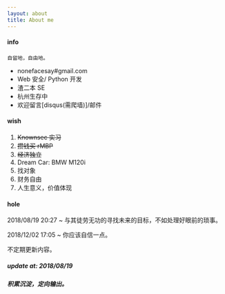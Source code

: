```yaml
---
layout: about
title: About me
---
```


#### info 
    
    自留地，自由地。

- nonefacesay#gmail.com 
- Web 安全/ Python 开发
- 渣二本 SE
- 杭州生存中
- 欢迎留言[disqus(需爬墙)]/邮件

#### wish

1. <del> Knownsec 实习 </del>
2. <del> 攒钱买 rMBP </del> 
3. <del> 经济独立 </del>
4. Dream Car: BMW M120i
5. 找对象
6. 财务自由
7. 人生意义，价值体现

#### hole

2018/08/19 20:27 ~ 与其徒劳无功的寻找未来的目标，不如处理好眼前的琐事。

2018/12/02 17:05 ~ 你应该自信一点。

不定期更新内容。

##### update at: 2018/08/19
##### 积累沉淀，定向输出。
